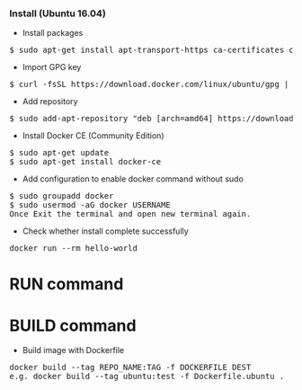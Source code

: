 ### Install (Ubuntu 16.04)
- Install packages
<pre>
$ sudo apt-get install apt-transport-https ca-certificates curl software-properties-common
</pre>
- Import GPG key
<pre>
$ curl -fsSL https://download.docker.com/linux/ubuntu/gpg | sudo apt-key add -
</pre>
- Add repository
<pre>
$ sudo add-apt-repository "deb [arch=amd64] https://download.docker.com/linux/ubuntu $(lsb_release -cs) stable"
</pre>
- Install Docker CE (Community Edition)
<pre>
$ sudo apt-get update
$ sudo apt-get install docker-ce
</pre>
- Add configuration to enable docker command without sudo
<pre>
$ sudo groupadd docker
$ sudo usermod -aG docker USERNAME
Once Exit the terminal and open new terminal again.
</pre>
- Check whether install complete successfully
<pre>
docker run --rm hello-world
</pre>

# RUN command

# BUILD command
- Build image with Dockerfile
<pre>
docker build --tag REPO_NAME:TAG -f DOCKERFILE DEST
e.g. docker build --tag ubuntu:test -f Dockerfile.ubuntu .
</pre>
